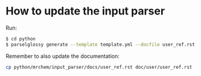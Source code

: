 # How to update the input parser

Run:

``` bash
$ cd python
$ parselglossy generate --template template.yml --docfile user_ref.rst --doc-header="User input reference" --target="mrchem/input_parser"
```
Remember to also update the documentation:

``` bash
cp python/mrchem/input_parser/docs/user_ref.rst doc/user/user_ref.rst
```
